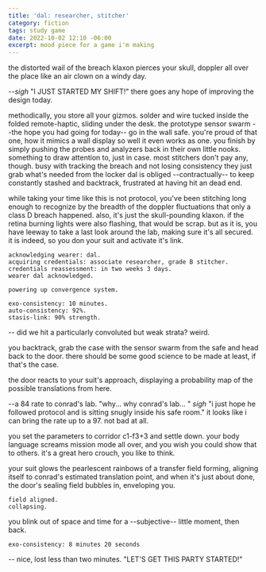 ```yaml
---
title: 'dal: researcher, stitcher'
category: fiction
tags: study game
date: 2022-10-02 12:10 -06:00
excerpt: mood piece for a game i'm making
---
```


the distorted wail of the breach klaxon pierces your skull, doppler all over the place like an air clown on a windy day.

--*sigh* "I JUST STARTED MY SHIFT!" there goes any hope of improving the design today.

methodically, you store all your gizmos.
solder and wire tucked inside the folded remote-haptic, sliding under the desk.
the prototype sensor swarm --the hope you had going for today-- go in the wall safe.
you're proud of that one, how it mimics a wall display so well it even works as one.
you finish by simply pushing the probes and analyzers back in their own little nooks.
something to draw attention to, just in case.
most stitchers don't pay any, though.
busy with tracking the breach and not losing consistency they just grab what's needed from the locker dal is obliged --contractually-- to keep constantly stashed and backtrack, frustrated at having hit an dead end.

while taking your time like this is not protocol, you've been stitching long enough to recognize by the breadth of the doppler fluctuations that only a class D breach happened.
also, it's just the skull-pounding klaxon.
if the retina burning lights were also flashing, that would be scrap.
but as it is, you have leeway to take a last look around the lab, making sure it's all secured.
it is indeed, so you don your suit and activate it's link.

```
acknowledging wearer: dal.
acquiring credentials: associate researcher, grade B stitcher.
credentials reassessment: in two weeks 3 days.
wearer dal acknowledged.

powering up convergence system.

exo-consistency: 10 minutes.
auto-consistency: 92%.
stasis-link: 90% strength.
```

-- did we hit a particularly convoluted but weak strata?
   weird.

you backtrack, grab the case with the sensor swarm from the safe and head back to the door.
there should be some good science to be made at least, if that's the case.

the door reacts to your suit's approach, displaying a probability map of the possible translations from here.

--a 84 rate to conrad's lab.
  "why...
   why conrad's lab... "
  *sigh*
  "i just hope he followed protocol and is sitting snugly inside his safe room."
  it looks like i can bring the rate up to a 97.
  not bad at all.

you set the parameters to corridor c1-f3+3 and settle down.
your body language screams mission mode all over, and you wish you could show that to others.
it's a great hero crouch, you like to think.

your suit glows the pearlescent rainbows of a transfer field forming, aligning itself to conrad's estimated translation point, and when it's just about done, the door's sealing field bubbles in, enveloping you.

```
field aligned.
collapsing.
```

you blink out of space and time for a --subjective-- little moment, then back.

```
exo-consistency: 8 minutes 20 seconds
```

-- nice, lost less than two minutes.
   "LET'S GET THIS PARTY STARTED!"

